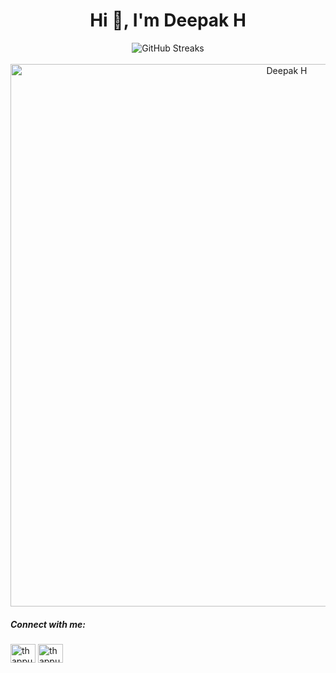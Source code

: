 <h1 align="center">Hi 👋, I'm Deepak H</h1>

<div align="center">
<img  align="center" src="https://github-readme-streak-stats.herokuapp.com/?user=deep-kH" alt="GitHub Streaks"/>
</div>
<br>
<div align="center">
  <img width="868px" src="https://github-readme-activity-graph.vercel.app/graph?username=deep-kH&theme=react-dark" alt="Deepak H"/>
</div>

<h5 align="left">Connect with me:</h3>
<p align="left">
<a href="https://instagram.com/thappu_pu" target="blank"><img align="center" src="https://raw.githubusercontent.com/rahuldkjain/github-profile-readme-generator/master/src/images/icons/Social/instagram.svg" alt="thappu_pu" height="30" width="40" /></a>
<a href="https://github.com/deep-kH" target="blank"><img align="center" src="https://raw.githubusercontent.com/rahuldkjain/github-profile-readme-generator/master/src/images/icons/Social/github.svg" alt="thappu_pu" height="30" width="40" /></a>
</p>


